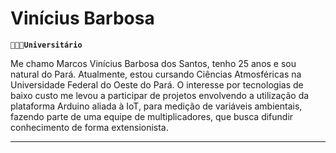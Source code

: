 # Vinícius Barbosa

**`🧑🏽‍💻Universitário`**

Me chamo Marcos Vinícius Barbosa dos Santos, tenho 25 anos e sou natural do Pará. Atualmente, estou cursando Ciências Atmosféricas na Universidade Federal do Oeste do Pará. O interesse por tecnologias de baixo custo me levou a participar de projetos envolvendo a utilização da plataforma Arduino aliada à IoT, para medição de variáveis ambientais, fazendo parte de uma equipe de multiplicadores, que busca difundir conhecimento de forma extensionista.

</p>

---
